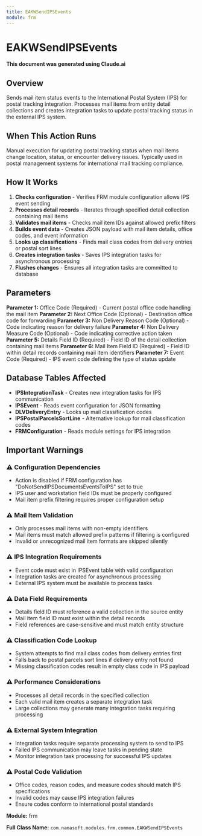 ```yaml
---
title: EAKWSendIPSEvents
module: frm
---
```



<div class='entity-flows'>

# EAKWSendIPSEvents

**This document was generated using Claude.ai**

## Overview

Sends mail item status events to the International Postal System (IPS) for postal tracking integration. Processes mail items from entity detail collections and creates integration tasks to update postal tracking status in the external IPS system.

## When This Action Runs

Manual execution for updating postal tracking status when mail items change location, status, or encounter delivery issues. Typically used in postal management systems for international mail tracking compliance.

## How It Works

1. **Checks configuration** - Verifies FRM module configuration allows IPS event sending
2. **Processes detail records** - Iterates through specified detail collection containing mail items
3. **Validates mail items** - Checks mail item IDs against allowed prefix filters
4. **Builds event data** - Creates JSON payload with mail item details, office codes, and event information
5. **Looks up classifications** - Finds mail class codes from delivery entries or postal sort lines
6. **Creates integration tasks** - Saves IPS integration tasks for asynchronous processing
7. **Flushes changes** - Ensures all integration tasks are committed to database

## Parameters

**Parameter 1:** Office Code (Required) - Current postal office code handling the mail item
**Parameter 2:** Next Office Code (Optional) - Destination office code for forwarding
**Parameter 3:** Non Delivery Reason Code (Optional) - Code indicating reason for delivery failure
**Parameter 4:** Non Delivery Measure Code (Optional) - Code indicating corrective action taken
**Parameter 5:** Details Field ID (Required) - Field ID of the detail collection containing mail items
**Parameter 6:** Mail Item Field ID (Required) - Field ID within detail records containing mail item identifiers
**Parameter 7:** Event Code (Required) - IPS event code defining the type of status update

## Database Tables Affected

- **IPSIntegrationTask** - Creates new integration tasks for IPS communication
- **IPSEvent** - Reads event configuration for JSON formatting
- **DLVDeliveryEntry** - Looks up mail classification codes
- **IPSPostalParcelsSortLine** - Alternative lookup for mail classification codes
- **FRMConfiguration** - Reads module settings for IPS integration

## Important Warnings

### ⚠️ Configuration Dependencies
- Action is disabled if FRM configuration has "DoNotSendIPSDocumentsEventsToIPS" set to true
- IPS user and workstation field IDs must be properly configured
- Mail item prefix filtering requires proper configuration setup

### ⚠️ Mail Item Validation
- Only processes mail items with non-empty identifiers
- Mail items must match allowed prefix patterns if filtering is configured
- Invalid or unrecognized mail item formats are skipped silently

### ⚠️ IPS Integration Requirements
- Event code must exist in IPSEvent table with valid configuration
- Integration tasks are created for asynchronous processing
- External IPS system must be available to process tasks

### ⚠️ Data Field Requirements
- Details field ID must reference a valid collection in the source entity
- Mail item field ID must exist within the detail records
- Field references are case-sensitive and must match entity structure

### ⚠️ Classification Code Lookup
- System attempts to find mail class codes from delivery entries first
- Falls back to postal parcels sort lines if delivery entry not found
- Missing classification codes result in empty class code in IPS payload

### ⚠️ Performance Considerations
- Processes all detail records in the specified collection
- Each valid mail item creates a separate integration task
- Large collections may generate many integration tasks requiring processing

### ⚠️ External System Integration
- Integration tasks require separate processing system to send to IPS
- Failed IPS communication may leave tasks in pending state
- Monitor integration task processing for successful IPS updates

### ⚠️ Postal Code Validation
- Office codes, reason codes, and measure codes should match IPS specifications
- Invalid codes may cause IPS integration failures
- Ensure codes conform to international postal standards

**Module:** frm

**Full Class Name:** `com.namasoft.modules.frm.common.EAKWSendIPSEvents`


</div>

